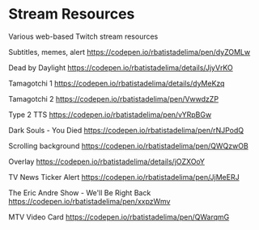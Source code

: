 # Stream Resources
Various web-based Twitch stream resources

Subtitles, memes, alert
https://codepen.io/rbatistadelima/pen/dyZOMLw

Dead by Daylight
https://codepen.io/rbatistadelima/details/JjyVrKO

Tamagotchi 1
https://codepen.io/rbatistadelima/details/dyMeKzq

Tamagotchi 2
https://codepen.io/rbatistadelima/pen/VwwdzZP

Type 2 TTS
https://codepen.io/rbatistadelima/pen/vYRpBGw

Dark Souls - You Died
https://codepen.io/rbatistadelima/pen/rNJPodQ

Scrolling background
https://codepen.io/rbatistadelima/pen/QWQzwOB

Overlay
https://codepen.io/rbatistadelima/details/jOZXOoY

TV News Ticker Alert
https://codepen.io/rbatistadelima/pen/JjMeERJ

The Eric Andre Show - We'll Be Right Back
https://codepen.io/rbatistadelima/pen/xxpzWmv

MTV Video Card
https://codepen.io/rbatistadelima/pen/QWarqmG
